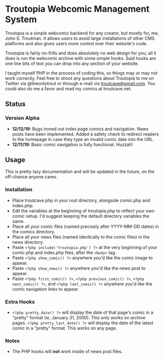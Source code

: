 # Troutopia Webcomic Management System

Troutopia is a simple webcomic backend for any creator, but mostly for, me, John S. Troutman. It allows users to avoid large installations of other CMS platforms and also gives users more control over their website's code.

Troutopia is fairly no-frills and does absolutely no web design for you; all it does is run the webcomic archive with some simple hooks. Said hooks are one line bits of text you can drop into any section of your website.

I taught myself PHP in the process of coding this, so things may or may not work correctly. Feel free to shoot any questions about Troutopia to me on Twitter via @theonlytrout or through e-mail via troutcave@gmail.com. You could also do me a favor and read my comics at troutcave.net.

## Status

### Version Alpha

* **12/12/19:** Bugs ironed out index page comics and navigation.  News posts have been implemented.  Added a safety check to redirect readers to the homepage in case they type an invalid comic date into the URL.
* **12/11/19:** Basic comic navigation is fully functional.  Huzzah!

## Usage

This is pretty lazy documentation and will be updated in the future, on the off-chance anyone cares.

### Installation

* Place troutcave.php in your root directory, alongside comic.php and index.php.
* Edit the variables at the beginning of troutopia.php to reflect your own comic setup.  I'd suggest keeping the default directory variables the same.
* Place all your comic files (named precisely after YYYY-MM-DD dates) in the comics directory.
* Place all your news files (named identically to the comic files) in the news directory.
* Paste `<?php include('troutopia.php') ?>` at the very beginning of your comic.php and index.php files, after the `<body>` tag.
* Paste `<?php show_comic() ?>` anywhere you'd like the comic image to appear.
* Paste `<?php show_news() ?>` anywhere you'd like the news post to appear.
* Paste `<?php first_comic() ?>`, `<?php previous_comic() ?>`, `<?php next_comic() ?>`, and `<?php last_comic() ?>` anywhere you'd like the comic navigation links to appear.
  
### Extra Hooks

* `<?php pretty_date() ?>` will display the date of that page's comic in a "pretty" format (ie, January 31, 2000).  This only works on archive pages.  `<?php pretty_last_date() ?>` will display the date of the latest comic in a "pretty" format.  This works on any page.

### Notes

* The PHP hooks will **not** work inside of news post files.

